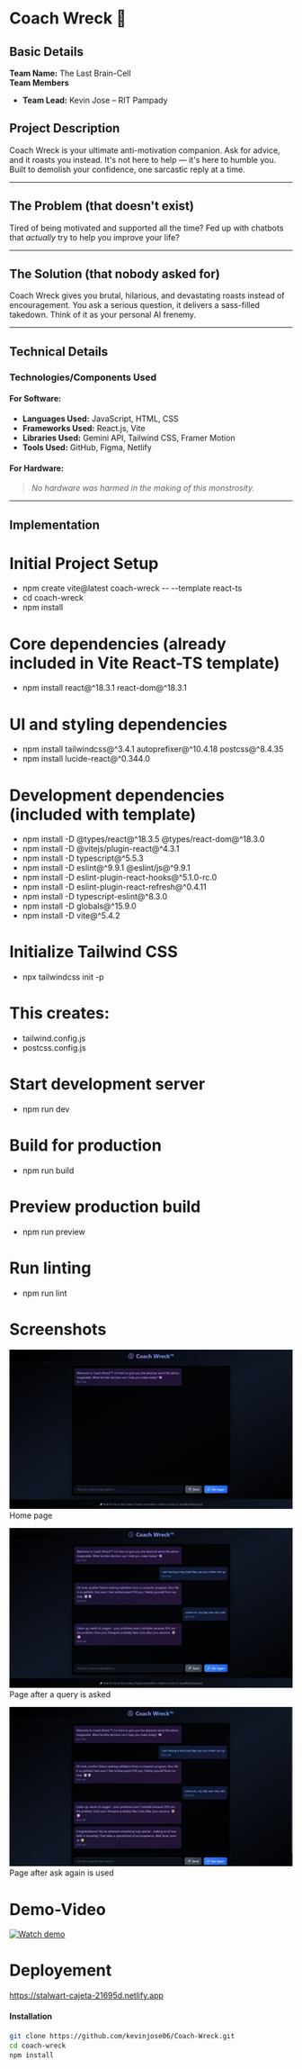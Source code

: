 # Coach Wreck 🎯

## Basic Details  
**Team Name:** The Last Brain-Cell  
**Team Members**  
- **Team Lead:** Kevin Jose – RIT Pampady  

## Project Description  
Coach Wreck is your ultimate anti-motivation companion. Ask for advice, and it roasts you instead. It's not here to help — it's here to humble you. Built to demolish your confidence, one sarcastic reply at a time.

---

## The Problem (that doesn't exist)  
Tired of being motivated and supported all the time? Fed up with chatbots that *actually* try to help you improve your life?

---

## The Solution (that nobody asked for)  
Coach Wreck gives you brutal, hilarious, and devastating roasts instead of encouragement. You ask a serious question, it delivers a sass-filled takedown. Think of it as your personal AI frenemy.

---

## Technical Details  

### Technologies/Components Used  

#### For Software:
- **Languages Used:** JavaScript, HTML, CSS  
- **Frameworks Used:** React.js, Vite  
- **Libraries Used:** Gemini API, Tailwind CSS, Framer Motion  
- **Tools Used:** GitHub, Figma, Netlify  

#### For Hardware:
> *No hardware was harmed in the making of this monstrosity.*

---

## Implementation   

# Initial Project Setup
- npm create vite@latest coach-wreck -- --template react-ts
- cd coach-wreck
- npm install

# Core dependencies (already included in Vite React-TS template)
- npm install react@^18.3.1 react-dom@^18.3.1

# UI and styling dependencies
- npm install tailwindcss@^3.4.1 autoprefixer@^10.4.18 postcss@^8.4.35
- npm install lucide-react@^0.344.0

# Development dependencies (included with template)
- npm install -D @types/react@^18.3.5 @types/react-dom@^18.3.0
- npm install -D @vitejs/plugin-react@^4.3.1
- npm install -D typescript@^5.5.3
- npm install -D eslint@^9.9.1 @eslint/js@^9.9.1
- npm install -D eslint-plugin-react-hooks@^5.1.0-rc.0
- npm install -D eslint-plugin-react-refresh@^0.4.11
- npm install -D typescript-eslint@^8.3.0
- npm install -D globals@^15.9.0
- npm install -D vite@^5.4.2

# Initialize Tailwind CSS
- npx tailwindcss init -p

# This creates:
- tailwind.config.js
- postcss.config.js

# Start development server
- npm run dev

# Build for production
- npm run build

# Preview production build
- npm run preview

# Run linting
- npm run lint

# Screenshots
![Screenshot1](shot2.png) Home page

![Screenshot2](shot1.png) Page after a query is asked

![Screenshot3](shot3.png) Page after ask again is used

# Demo-Video
[![Watch demo](https://drive.google.com/uc?export=view&id=THUMBNAIL_IMAGE_ID)](https://drive.google.com/file/d/1ntt-2DLOPfbE60gqalu7xGOh7-53Gjcl/view)

# Deployement 
https://stalwart-cajeta-21695d.netlify.app

#### Installation
```bash
git clone https://github.com/kevinjose06/Coach-Wreck.git  
cd coach-wreck  
npm install



